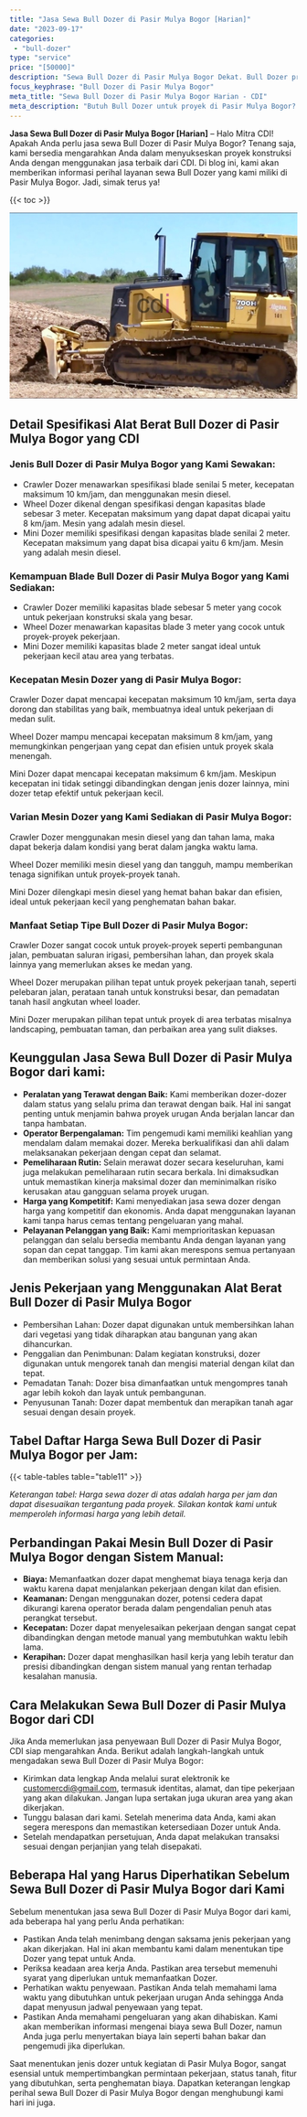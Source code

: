 ```yaml
---
title: "Jasa Sewa Bull Dozer di Pasir Mulya Bogor [Harian]"
date: "2023-09-17"
categories:
 - "bull-dozer"
type: "service"
price: "[50000]"
description: "Sewa Bull Dozer di Pasir Mulya Bogor Dekat. Bull Dozer profesional untuk kebutuhan proyek konstruksi dengan performa superior. Dapatkan informasi lengkap dengan menghubungi kami."
focus_keyphrase: "Bull Dozer di Pasir Mulya Bogor"
meta_title: "Sewa Bull Dozer di Pasir Mulya Bogor Harian - CDI"
meta_description: "Butuh Bull Dozer untuk proyek di Pasir Mulya Bogor? Layanan profesional kami siap melayani dengan solusi optimal. Klik untuk info lebih lanjut."
---
```


**Jasa Sewa Bull Dozer di Pasir Mulya Bogor [Harian]** – Halo Mitra CDI! Apakah Anda perlu jasa sewa Bull Dozer di Pasir Mulya Bogor? Tenang saja, kami bersedia mengarahkan Anda dalam menyukseskan proyek konstruksi Anda dengan menggunakan jasa terbaik dari CDI. Di blog ini, kami akan memberikan informasi perihal layanan sewa Bull Dozer yang kami miliki di Pasir Mulya Bogor. Jadi, simak terus ya!

{{< toc >}}

![Jasa Sewa Bull Dozer di Pasir Mulya Bogor [Harian]](/images/bull-dozer/bull-dozer-28.jpg)

## Detail Spesifikasi Alat Berat Bull Dozer di Pasir Mulya Bogor yang CDI

### Jenis Bull Dozer di Pasir Mulya Bogor yang Kami Sewakan:

*   Crawler Dozer menawarkan spesifikasi blade senilai 5 meter, kecepatan maksimum 10 km/jam, dan menggunakan mesin diesel.
*   Wheel Dozer dikenal dengan spesifikasi dengan kapasitas blade sebesar 3 meter. Kecepatan maksimum yang dapat dapat dicapai yaitu 8 km/jam. Mesin yang adalah mesin diesel.
*   Mini Dozer memiliki spesifikasi dengan kapasitas blade senilai 2 meter. Kecepatan maksimum yang dapat bisa dicapai yaitu 6 km/jam. Mesin yang adalah mesin diesel.

### Kemampuan Blade Bull Dozer di Pasir Mulya Bogor yang Kami Sediakan:

*   Crawler Dozer memiliki kapasitas blade sebesar 5 meter yang cocok untuk pekerjaan konstruksi skala yang besar.
*   Wheel Dozer menawarkan kapasitas blade 3 meter yang cocok untuk proyek-proyek pekerjaan.
*   Mini Dozer memiliki kapasitas blade 2 meter sangat ideal untuk pekerjaan kecil atau area yang terbatas.

### Kecepatan Mesin Dozer yang di Pasir Mulya Bogor:

Crawler Dozer dapat mencapai kecepatan maksimum 10 km/jam, serta daya dorong dan stabilitas yang baik, membuatnya ideal untuk pekerjaan di medan sulit.

Wheel Dozer mampu mencapai kecepatan maksimum 8 km/jam, yang memungkinkan pengerjaan yang cepat dan efisien untuk proyek skala menengah.

Mini Dozer dapat mencapai kecepatan maksimum 6 km/jam. Meskipun kecepatan ini tidak setinggi dibandingkan dengan jenis dozer lainnya, mini dozer tetap efektif untuk pekerjaan kecil.

### Varian Mesin Dozer yang Kami Sediakan di Pasir Mulya Bogor:

Crawler Dozer menggunakan mesin diesel yang dan tahan lama, maka dapat bekerja dalam kondisi yang berat dalam jangka waktu lama.

Wheel Dozer memiliki mesin diesel yang dan tangguh, mampu memberikan tenaga signifikan untuk proyek-proyek tanah.

Mini Dozer dilengkapi mesin diesel yang hemat bahan bakar dan efisien, ideal untuk pekerjaan kecil yang penghematan bahan bakar.

### Manfaat Setiap Tipe Bull Dozer di Pasir Mulya Bogor:

Crawler Dozer sangat cocok untuk proyek-proyek seperti pembangunan jalan, pembuatan saluran irigasi, pembersihan lahan, dan proyek skala lainnya yang memerlukan akses ke medan yang.

Wheel Dozer merupakan pilihan tepat untuk proyek pekerjaan tanah, seperti pelebaran jalan, perataan tanah untuk konstruksi besar, dan pemadatan tanah hasil angkutan wheel loader.

Mini Dozer merupakan pilihan tepat untuk proyek di area terbatas misalnya landscaping, pembuatan taman, dan perbaikan area yang sulit diakses.

## Keunggulan Jasa Sewa Bull Dozer di Pasir Mulya Bogor dari kami:

*   **Peralatan yang Terawat dengan Baik:** Kami memberikan dozer-dozer dalam status yang selalu prima dan terawat dengan baik. Hal ini sangat penting untuk menjamin bahwa proyek urugan Anda berjalan lancar dan tanpa hambatan.
*   **Operator Berpengalaman:** Tim pengemudi kami memiliki keahlian yang mendalam dalam memakai dozer. Mereka berkualifikasi dan ahli dalam melaksanakan pekerjaan dengan cepat dan selamat.
*   **Pemeliharaan Rutin:** Selain merawat dozer secara keseluruhan, kami juga melakukan pemeliharaan rutin secara berkala. Ini dimaksudkan untuk memastikan kinerja maksimal dozer dan meminimalkan risiko kerusakan atau gangguan selama proyek urugan.
*   **Harga yang Kompetitif:** Kami menyediakan jasa sewa dozer dengan harga yang kompetitif dan ekonomis. Anda dapat menggunakan layanan kami tanpa harus cemas tentang pengeluaran yang mahal.
*   **Pelayanan Pelanggan yang Baik:** Kami memprioritaskan kepuasan pelanggan dan selalu bersedia membantu Anda dengan layanan yang sopan dan cepat tanggap. Tim kami akan merespons semua pertanyaan dan memberikan solusi yang sesuai untuk permintaan Anda.

## Jenis Pekerjaan yang Menggunakan Alat Berat Bull Dozer di Pasir Mulya Bogor

*   Pembersihan Lahan: Dozer dapat digunakan untuk membersihkan lahan dari vegetasi yang tidak diharapkan atau bangunan yang akan dihancurkan.
*   Penggalian dan Penimbunan: Dalam kegiatan konstruksi, dozer digunakan untuk mengorek tanah dan mengisi material dengan kilat dan tepat.
*   Pemadatan Tanah: Dozer bisa dimanfaatkan untuk mengompres tanah agar lebih kokoh dan layak untuk pembangunan.
*   Penyusunan Tanah: Dozer dapat membentuk dan merapikan tanah agar sesuai dengan desain proyek.

## Tabel Daftar Harga Sewa Bull Dozer di Pasir Mulya Bogor per Jam:

{{< table-tables table="table11" >}}

_Keterangan tabel: Harga sewa dozer di atas adalah harga per jam dan dapat disesuaikan tergantung pada proyek. Silakan kontak kami untuk memperoleh informasi harga yang lebih detail._

## Perbandingan Pakai Mesin Bull Dozer di Pasir Mulya Bogor dengan Sistem Manual:

*   **Biaya:** Memanfaatkan dozer dapat menghemat biaya tenaga kerja dan waktu karena dapat menjalankan pekerjaan dengan kilat dan efisien.
*   **Keamanan:** Dengan menggunakan dozer, potensi cedera dapat dikurangi karena operator berada dalam pengendalian penuh atas perangkat tersebut.
*   **Kecepatan:** Dozer dapat menyelesaikan pekerjaan dengan sangat cepat dibandingkan dengan metode manual yang membutuhkan waktu lebih lama.
*   **Kerapihan:** Dozer dapat menghasilkan hasil kerja yang lebih teratur dan presisi dibandingkan dengan sistem manual yang rentan terhadap kesalahan manusia.

## Cara Melakukan Sewa Bull Dozer di Pasir Mulya Bogor dari CDI

Jika Anda memerlukan jasa penyewaan Bull Dozer di Pasir Mulya Bogor, CDI siap mengarahkan Anda. Berikut adalah langkah-langkah untuk mengadakan sewa Bull Dozer di Pasir Mulya Bogor:

*   Kirimkan data lengkap Anda melalui surat elektronik ke customercdi@gmail.com, termasuk identitas, alamat, dan tipe pekerjaan yang akan dilakukan. Jangan lupa sertakan juga ukuran area yang akan dikerjakan.
*   Tunggu balasan dari kami. Setelah menerima data Anda, kami akan segera merespons dan memastikan ketersediaan Dozer untuk Anda.
*   Setelah mendapatkan persetujuan, Anda dapat melakukan transaksi sesuai dengan perjanjian yang telah disepakati.

## Beberapa Hal yang Harus Diperhatikan Sebelum Sewa Bull Dozer di Pasir Mulya Bogor dari Kami

Sebelum menentukan jasa sewa Bull Dozer di Pasir Mulya Bogor dari kami, ada beberapa hal yang perlu Anda perhatikan:

*   Pastikan Anda telah menimbang dengan saksama jenis pekerjaan yang akan dikerjakan. Hal ini akan membantu kami dalam menentukan tipe Dozer yang tepat untuk Anda.
*   Periksa keadaan area kerja Anda. Pastikan area tersebut memenuhi syarat yang diperlukan untuk memanfaatkan Dozer.
*   Perhatikan waktu penyewaan. Pastikan Anda telah memahami lama waktu yang dibutuhkan untuk pekerjaan urugan Anda sehingga Anda dapat menyusun jadwal penyewaan yang tepat.
*   Pastikan Anda memahami pengeluaran yang akan dihabiskan. Kami akan memberikan informasi mengenai biaya sewa Bull Dozer, namun Anda juga perlu menyertakan biaya lain seperti bahan bakar dan pengemudi jika diperlukan.

Saat menentukan jenis dozer untuk kegiatan di Pasir Mulya Bogor, sangat esensial untuk mempertimbangkan permintaan pekerjaan, status tanah, fitur yang dibutuhkan, serta penghematan biaya. Dapatkan keterangan lengkap perihal sewa Bull Dozer di Pasir Mulya Bogor dengan menghubungi kami hari ini juga.